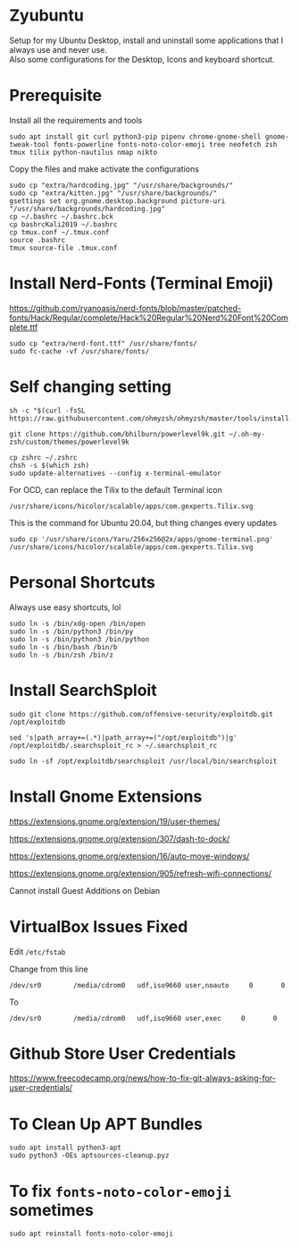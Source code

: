 # Zyubuntu
Setup for my Ubuntu Desktop, install and uninstall some applications that I always use and never use.  
Also some configurations for the Desktop, Icons and keyboard shortcut.  

# Prerequisite
Install all the requirements and tools  
```
sudo apt install git curl python3-pip pipenv chrome-gnome-shell gnome-tweak-tool fonts-powerline fonts-noto-color-emoji tree neofetch zsh tmux tilix python-nautilus nmap nikto 
```

Copy the files and make activate the configurations
```
sudo cp "extra/hardcoding.jpg" "/usr/share/backgrounds/"
sudo cp "extra/kitten.jpg" "/usr/share/backgrounds/"
gsettings set org.gnome.desktop.background picture-uri "/usr/share/backgrounds/hardcoding.jpg"
cp ~/.bashrc ~/.bashrc.bck
cp bashrcKali2019 ~/.bashrc
cp tmux.conf ~/.tmux.conf
source .bashrc
tmux source-file .tmux.conf
```

# Install Nerd-Fonts (Terminal Emoji)  
https://github.com/ryanoasis/nerd-fonts/blob/master/patched-fonts/Hack/Regular/complete/Hack%20Regular%20Nerd%20Font%20Complete.ttf
```
sudo cp "extra/nerd-font.ttf" /usr/share/fonts/
sudo fc-cache -vf /usr/share/fonts/
```

# Self changing setting
```
sh -c "$(curl -fsSL https://raw.githubusercontent.com/ohmyzsh/ohmyzsh/master/tools/install.sh)"
```

```
git clone https://github.com/bhilburn/powerlevel9k.git ~/.oh-my-zsh/custom/themes/powerlevel9k
```

```
cp zshrc ~/.zshrc
chsh -s $(which zsh)
sudo update-alternatives --config x-terminal-emulator
```

For OCD, can replace the Tilix to the default Terminal icon  
```
/usr/share/icons/hicolor/scalable/apps/com.gexperts.Tilix.svg
```

This is the command for Ubuntu 20.04, but thing changes every updates  
```
sudo cp '/usr/share/icons/Yaru/256x256@2x/apps/gnome-terminal.png' /usr/share/icons/hicolor/scalable/apps/com.gexperts.Tilix.svg
```

# Personal Shortcuts
Always use easy shortcuts, lol
```
sudo ln -s /bin/xdg-open /bin/open
sudo ln -s /bin/python3 /bin/py
sudo ln -s /bin/python3 /bin/python
sudo ln -s /bin/bash /bin/b
sudo ln -s /bin/zsh /bin/z 
```

# Install SearchSploit
```
sudo git clone https://github.com/offensive-security/exploitdb.git /opt/exploitdb
```

```
sed 's|path_array+=(.*)|path_array+=("/opt/exploitdb")|g' /opt/exploitdb/.searchsploit_rc > ~/.searchsploit_rc
```

```
sudo ln -sf /opt/exploitdb/searchsploit /usr/local/bin/searchsploit
```


# Install Gnome Extensions
https://extensions.gnome.org/extension/19/user-themes/

https://extensions.gnome.org/extension/307/dash-to-dock/

https://extensions.gnome.org/extension/16/auto-move-windows/

https://extensions.gnome.org/extension/905/refresh-wifi-connections/

Cannot install Guest Additions on Debian

# VirtualBox Issues Fixed
Edit `/etc/fstab`

Change from this line  
```
/dev/sr0        /media/cdrom0   udf,iso9660 user,noauto     0       0
```

To  
```
/dev/sr0        /media/cdrom0   udf,iso9660 user,exec     0       0
```

# Github Store User Credentials
https://www.freecodecamp.org/news/how-to-fix-git-always-asking-for-user-credentials/

# To Clean Up APT Bundles
```
sudo apt install python3-apt
sudo python3 -OEs aptsources-cleanup.pyz
```

# To fix `fonts-noto-color-emoji` sometimes
```
sudo apt reinstall fonts-noto-color-emoji
```
